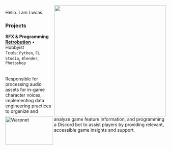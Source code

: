 <img src="https://media.discordapp.net/attachments/848976644693950495/1196588844867391649/Planet_Fusion_2.png?ex=6724b3f4&is=67236274&hm=1570ccdcd3c4e87212f75852f093f0deff60fa8e73f1f33523ad396ac702d9fe&=&format=webp&quality=lossless&width=468&height=468" min-width="350px" max-width="350px" width="350px" align="right">

<p align="left"> 
  Hello. I am Lwcas.
</p>

### Projects

<img align="left" height="89px" width="150px" alt="Warpnet" src="https://media.discordapp.net/attachments/1017614892741701632/1261096896781488210/logo_Retrobution_FULL_presents.png?ex=6724b6c2&is=67236542&hm=286906ce1c0fbf8ad2417d9e9a3fd07dd80e095f22cd984172133f22afead290&=&format=webp&quality=lossless"/>

**SFX & Programming** \
[**Retrobution**](https://fusionfall.fandom.com/wiki/Portal:Retrobution) • Hobbyist \
Tools: `Python`, `FL Studio`, `Blender`, `Photoshop`
<br/>
<br><br>
Responsible for processing audio assets for in-game character voices, implementing data engineering practices to organize and analyze game feature information, and programming a Discord bot to assist players by providing relevant, accessible game insights and support.

